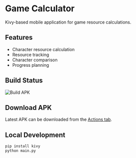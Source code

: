 # Game Calculator

Kivy-based mobile application for game resource calculations.

## Features

- Character resource calculation
- Resource tracking
- Character comparison
- Progress planning

## Build Status

![Build APK](https://github.com/your-username/game-calculator/workflows/Build%20Android%20APK/badge.svg)

## Download APK

Latest APK can be downloaded from the [Actions tab](https://github.com/your-username/game-calculator/actions).

## Local Development

```bash
pip install kivy
python main.py